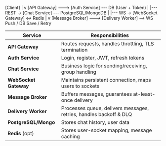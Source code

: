  [Client]
    |
    v
[API Gateway] ---> [Auth Service] --- DB (User + Token)
    |
    |--- REST -> [Chat Service] --- PostgreSQL/MongoDB
    |
    |--- WS -> [WebSocket Gateway] <-> Redis
                                |
                                v
                          [Message Broker] ---> [Delivery Worker] --> WS Push / DB Save / Retry


| Service               | Responsibilities                                                   |
| --------------------- | ------------------------------------------------------------------ |
| **API Gateway**       | Routes requests, handles throttling, TLS termination               |
| **Auth Service**      | Login, register, JWT, refresh tokens                               |
| **Chat Service**      | Business logic for sending/receiving, group handling               |
| **WebSocket Gateway** | Maintains persistent connection, maps users to sockets             |
| **Message Broker**    | Buffers messages, guarantees at-least-once delivery                |
| **Delivery Worker**   | Processes queue, delivers messages, retries, handles backoff & DLQ |
| **PostgreSQL/Mongo**  | Stores chat history, user data                                     |
| **Redis** (opt)       | Stores user-socket mapping, message caching                        |
